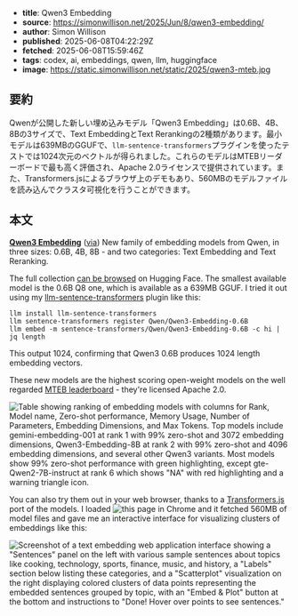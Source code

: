 <!-- metadata -->
- **title**: Qwen3 Embedding
- **source**: https://simonwillison.net/2025/Jun/8/qwen3-embedding/
- **author**: Simon Willison
- **published**: 2025-06-08T04:22:29Z
- **fetched**: 2025-06-08T15:59:46Z
- **tags**: codex, ai, embeddings, qwen, llm, huggingface
- **image**: https://static.simonwillison.net/static/2025/qwen3-mteb.jpg

## 要約
Qwenが公開した新しい埋め込みモデル「Qwen3 Embedding」は0.6B、4B、8Bの3サイズで、Text EmbeddingとText Rerankingの2種類があります。最小モデルは639MBのGGUFで、`llm-sentence-transformers`プラグインを使ったテストでは1024次元のベクトルが得られました。これらのモデルはMTEBリーダーボードで最も高く評価され、Apache 2.0ライセンスで提供されています。また、Transformers.jsによるブラウザ上のデモもあり、560MBのモデルファイルを読み込んでクラスタ可視化を行うことができます。

## 本文
**[Qwen3 Embedding](https://qwenlm.github.io/blog/qwen3-embedding/)** ([via](https://twitter.com/xenovacom/status/1931082176788906006 "@xenovacom")) New family of embedding models from Qwen, in three sizes: 0.6B, 4B, 8B - and two categories: Text Embedding and Text Reranking.

The full collection [can be browsed](https://huggingface.co/collections/Qwen/qwen3-embedding-6841b2055b99c44d9a4c371f) on Hugging Face. The smallest available model is the 0.6B Q8 one, which is available as a 639MB GGUF. I tried it out using my [llm-sentence-transformers](https://github.com/simonw/llm-sentence-transformers) plugin like this:

```
llm install llm-sentence-transformers
llm sentence-transformers register Qwen/Qwen3-Embedding-0.6B
llm embed -m sentence-transformers/Qwen/Qwen3-Embedding-0.6B -c hi | jq length

```

This output 1024, confirming that Qwen3 0.6B produces 1024 length embedding vectors.

These new models are the highest scoring open-weight models on the well regarded [MTEB leaderboard](https://huggingface.co/spaces/mteb/leaderboard) - they're licensed Apache 2.0.

![Table showing ranking of embedding models with columns for Rank, Model name, Zero-shot performance, Memory Usage, Number of Parameters, Embedding Dimensions, and Max Tokens. Top models include gemini-embedding-001 at rank 1 with 99% zero-shot and 3072 embedding dimensions, Qwen3-Embedding-8B at rank 2 with 99% zero-shot and 4096 embedding dimensions, and several other Qwen3 variants. Most models show 99% zero-shot performance with green highlighting, except gte-Qwen2-7B-instruct at rank 6 which shows "NA" with red highlighting and a warning triangle icon.](https://static.simonwillison.net/static/2025/qwen3-mteb.jpg)

You can also try them out in your web browser, thanks to a [Transformers.js](https://huggingface.co/docs/transformers.js/en/index) port of the models. I loaded ![this page in Chrome](https://static.simonwillison.net/static/2025/qwen3-web.jpg) and it fetched 560MB of model files and gave me an interactive interface for visualizing clusters of embeddings like this:

![Screenshot of a text embedding web application interface showing a "Sentences" panel on the left with various sample sentences about topics like cooking, technology, sports, finance, music, and history, a "Labels" section below listing these categories, and a "Scatterplot" visualization on the right displaying colored clusters of data points representing the embedded sentences grouped by topic, with an "Embed & Plot" button at the bottom and instructions to "Done! Hover over points to see sentences."](https://static.simonwillison.net/static/2025/qwen3-web.jpg)

